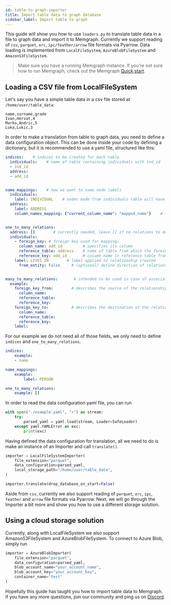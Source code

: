 ```yaml
---
id: table-to-graph-importer
title: Import table data to graph database
sidebar_label: Import table to graph
---
```


This guide will show you how to use `loaders.py` to translate table data in a file to graph data and import it to Memgraph. Currently we support reading of `csv`, `parquet`, `orc`, `ipc/feather/arrow` file formats via Pyarrow. Data loading is implemented from `LocalFileSystem`, `AzureBlobFileSystem` and `AmazonS3FileSystem`.

> Make sure you have a running Memgraph instance. If you're not sure how to run
> Memgraph, check out the Memgraph [Quick start](/memgraph/#quick-start).

## Loading a CSV file from LocalFileSystem

Let's say you have a simple table data in a csv file stored at `/home/user/table_data`:
```csv
name,surname,grade
Ivan,Horvat,4
Marko,Andric,5
Luka,Lukic,3
```

In order to make a translation from table to graph data, you need to define a data configuration object. This can be done inside your code by defining a dictionary, but it is recommended to use a yaml file, structured like this:

```yaml
indices:    # indices to be created for each table
  individuals:    # name of table containing individuals with ind_id
  - ind_id
  address:
  - add_id


name_mappings:    # how we want to name node labels
  individuals:
    label: INDIVIDUAL    # nodes made from individuals table will have INDIVIDUAL label
  address:
    label: ADDRESS
    column_names_mapping: {"current_column_name": "mapped_name"}    # (optional) map column names


one_to_many_relations:
  address: []        # currently needed, leave [] if no relations to define
  individuals:
    - foreign_key: # foreign key used for mapping; 
      column_name: add_id         # specifies its column
      reference_table: address    # name of table from which the foreing key is taken
      reference_key: add_id       # column name in reference table from which the foreign key is taken
    label: LIVES_IN        # label applied to relationship created
      from_entity: False     # (optional) define direction of relationship created


many_to_many_relations:       # intended to be used in case of associative tables
  example:
    foreign_key_from:        # describes the source of the relationship
      column_name:
      reference_table:
      reference_key:
    foreign_key_to:          # describes the destination of the relationship
      column_name:
      reference_table:
      reference_key:
    label:

```

For our example we do not need all of those fields, we only need to define `indices` and `one_to_many_relations`.

```yaml
indices:
    example:
    - name

name_mappings:
    example:
        label: PERSON

one_to_many_relations:
    example: []
```

In order to read the data configuration yaml file, you can run
```python
with open("./example.yaml", "r") as stream:
    try:
        parsed_yaml = yaml.load(stream, Loader=SafeLoader)
    except yaml.YAMLError as exc:
        print(exc)
```

Having defined the data configuration for translation, all we need to do is make an instance of an Importer and call `translate()`.
```python
importer = LocalFileSystemImporter(
    file_extension="parquet",
    data_configuration=parsed_yaml,
    local_storage_path="/home/user/table_data",
)

importer.translate(drop_database_on_start=False)
```

Aside from `csv`, currently we also support reading of `parquet`, `orc`, `ipc`, `feather` and `arrow` file formats via Pyarrow.
Next, we will go through the Importer a bit more and show you how to use a different storage solution. 

## Using a cloud storage solution

Currently, along with LocalFileSystem we also support AmazonS3FileSystem and AzureBlobFileSystem. To connect to Azure Blob, simply run

```python
importer = AzureBlobImporter(
    file_extension="parquet",
    data_configuration=parsed_yaml,
    blob_account_name="your_account_name",
    blob_account_key="your_account_key",
    container_name="test"
)
```


Hopefully this guide has taught you how to import table data to Memgraph. If you have any more questions, join our community and ping us on
[Discord](https://discord.gg/memgraph).
